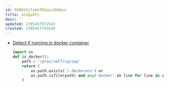 ```yaml
---
id: 6590zhjfybk702uyc1bkkxx
title: snippets
desc: ''
updated: 1705457972543
created: 1705457743429
---
```


-   [Detect if running in docker container](https://stackoverflow.com/questions/43878953/how-does-one-detect-if-one-is-running-within-a-docker-container-within-python)
    
    ``` py
    import os
    def is_docker():
        path = '/proc/self/cgroup'
        return (
            os.path.exists('/.dockerenv') or
            os.path.isfile(path) and any('docker' in line for line in open(path))
        )
    ```
